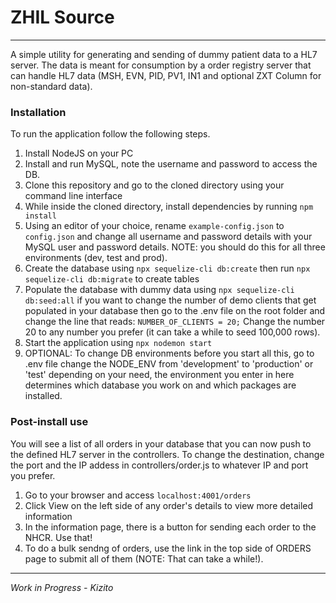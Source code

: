 # ZHIL Source #
__________________

A simple utility for generating and sending of dummy patient data to a HL7 server. The data is meant for consumption by a order registry server that can handle HL7 data (MSH, EVN, PID, PV1, IN1 and optional ZXT Column for non-standard data).

### Installation ###
To run the application follow the following steps.
1. Install NodeJS on your PC
2. Install and run MySQL, note the username and password to access the DB.
3. Clone this repository and go to the cloned directory using your command line interface
4. While inside the cloned directory, install dependencies by running `npm install`
5. Using an editor of your choice, rename `example-config.json` to `config.json` and change all username and password details with your MySQL user and password details. NOTE: you should do this for all three environments (dev, test and prod).
6. Create the database using `npx sequelize-cli db:create` then run `npx sequelize-cli db:migrate` to create tables
7. Populate the database with dummy data using `npx sequelize-cli db:seed:all` if you want to change the number of demo clients that get populated in your database then go to the .env file on the root folder and change the line that reads: ```NUMBER_OF_CLIENTS = 20;``` Change the number 20 to any number you prefer (it can take a while to seed 100,000 rows).
8. Start the application using `npx nodemon start`
9. OPTIONAL: To change DB environments before you start all this, go to .env file change the NODE_ENV from 'development' to 'production' or 'test' depending on your need, the environment you enter in here determines which database you work on and which packages are installed.


### Post-install use ###
You will see a list of all orders in your database that you can now push to the defined HL7 server in the controllers. To change the destination, change the port and the IP addess in controllers/order.js to whatever IP and port you prefer.
1. Go to your browser and access `localhost:4001/orders`
2. Click View on the left side of any order's details to view more detailed information
3. In the information page, there is a button for sending each order to the NHCR. Use that!
4. To do a bulk sendng of orders, use the link in the top side of ORDERS page to submit all of them (NOTE: That can take a while!).

__________________
_Work in Progress - Kizito_